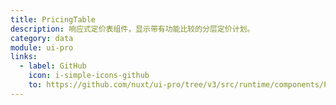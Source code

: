 ```yaml
---
title: PricingTable
description: 响应式定价表组件，显示带有功能比较的分层定价计划。
category: data
module: ui-pro
links:
  - label: GitHub
    icon: i-simple-icons-github
    to: https://github.com/nuxt/ui-pro/tree/v3/src/runtime/components/PricingTable.vue
---
```

